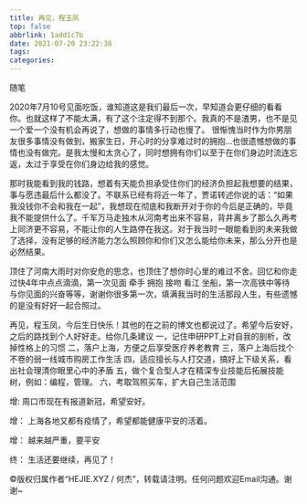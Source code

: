 ```yaml
---
title: 再见，程玉凤
top: false
abbrlink: 1add1c7b
date: 2021-07-20 23:22:38
tags:
categories:
---
```


随笔

<!-- more -->

2020年7月10号见面吃饭，谁知道这是我们最后一次，早知道会更仔细的看看你。也就这样了不能太满，有了这个注定得不到那个。我真的不是渣男，也不是见一个爱一个没有机会再说了，想做的事情多行动也慢了。
很惭愧当时作为你男朋友很多事情没有做到，搬家生日，开心时的分享难过时的拥抱...也很遗憾想做的事情也没有做完。是我太慢和太贪心了，同时想拥有你们以至于在你们身边时流连忘返，太过于享受在你们身边给我的感觉。

那时我能看到我的钱路，想着有天能负担承受住你们的经济负担起我想要的结果，事与愿违最后什么都没了。不联系已经有将近一年了，贾诺转述你说的话：“如果我没钱你不会和我在一起”，我想现在彻底和我断开对于你的今后是正确的，毕竟我不能提供什么了。千军万马走独木从河南考出来不容易，背井离乡了那么久再考上同济更不容易，不能让你的人生路停在我这。对于我当时一眼能看到的未来我做了选择，没有足够的经济能力怎么照顾你和你们又怎么能给你未来，那么分开也是必然结果。

顶住了河南大雨时对你安危的思念，也顶住了想你时心里的难过不舍。回忆和你走过快4年中点点滴滴，第一次见面 牵手 拥抱 接吻 看江 坐船，第一次高铁中等待与你见面的兴奋等等，谢谢你很多第一次，填满我当时的生活那段人生，有些遗憾的是没有好好一起合照过。

再见，程玉凤，今后生日快乐！其他的在之前的博文也都说过了。希望今后安好，之后的路找到个人好好走。给你几条建议
一，记住申研PPT上对自我的剖析，改掉性格上的习惯
二，落户上海，方便之后享受医疗养老教育
三，落户上海后找个不卷的弱一线城市购房工作生活
四，适应擅长与人打交道，搞好上下级关系，看出社会理清你眼里心中的矛盾
五，做个复合型人才在精深专业技能后拓展技能树，例如：编程，管理。
六，考取驾照买车，扩大自己生活范围

增:
周口市现在有报道新冠，希望安好。

增：
上海各地又都有疫情了，希望都能健康平安的活着。

增：
越来越严重，要平安

终：
生活还要继续，再见了！

©版权归属作者“HEJIE.XYZ / 何杰”，转载请注明。任何问题欢迎Email沟通。谢谢~
